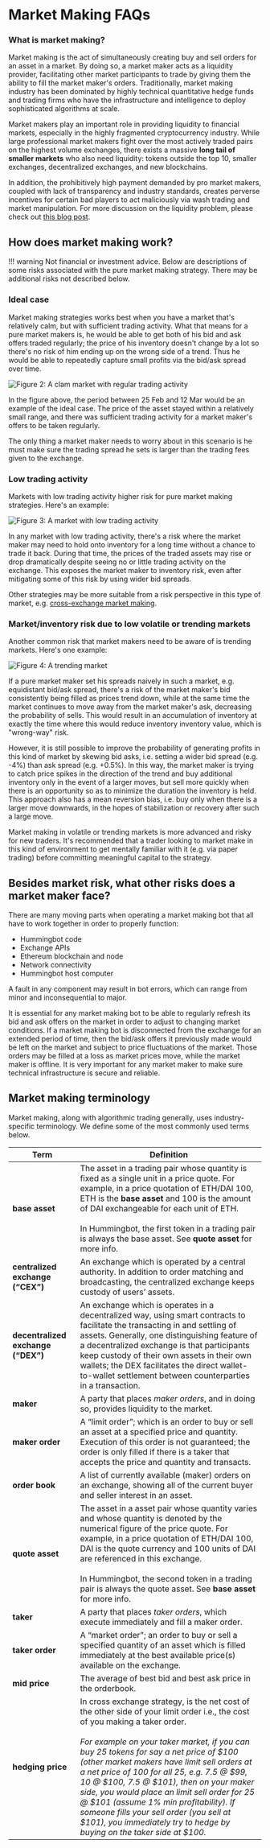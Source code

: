 # Market Making FAQs

### What is market making?
Market making is the act of simultaneously creating buy and sell orders for an asset in a market. By doing so, a market maker acts as a liquidity provider, facilitating other market participants to trade by giving them the ability to fill the market maker's orders. Traditionally, market making industry has been dominated by highly technical quantitative hedge funds and trading firms who have the infrastructure and intelligence to deploy sophisticated algorithms at scale.

Market makers play an important role in providing liquidity to financial markets, especially in the highly fragmented cryptocurrency industry. While large professional market makers fight over the most actively traded pairs on the highest volume exchanges, there exists a massive **long tail of smaller markets** who also need liquidity: tokens outside the top 10, smaller exchanges, decentralized exchanges, and new blockchains.

In addition, the prohibitively high payment demanded by pro market makers, coupled with lack of transparency and industry standards, creates perverse incentives for certain bad players to act maliciously via wash trading and market manipulation. For more discussion on the liquidity problem, please check out [this blog post](https://www.hummingbot.io/blog/2019-01-thin-crust-of-liquidity/).


## How does market making work?

!!! warning
    Not financial or investment advice.  Below are descriptions of some risks associated with the pure market making strategy.  There may be additional risks not described below.

### Ideal case

Market making strategies works best when you have a market that's relatively calm, but with sufficient trading activity. What that means for a pure market makers is, he would be able to get both of his bid and ask offers traded regularly; the price of his inventory doesn't change by a lot so there's no risk of him ending up on the wrong side of a trend. Thus he would be able to repeatedly capture small profits via the bid/ask spread over time.

![Figure 2: A clam market with regular trading activity](/assets/img/pure-mm-calm.png)

In the figure above, the period between 25 Feb and 12 Mar would be an example of the ideal case. The price of the asset stayed within a relatively small range, and there was sufficient trading activity for a market maker's offers to be taken regularly.

The only thing a market maker needs to worry about in this scenario is he must make sure the trading spread he sets is larger than the trading fees given to the exchange.

### Low trading activity

Markets with low trading activity higher risk for pure market making strategies. Here's an example:

![Figure 3: A market with low trading activity](/assets/img/pure-mm-low-volume.png)

In any market with low trading activity, there's a risk where the market maker may need to hold onto inventory for a long time without a chance to trade it back. During that time, the prices of the traded assets may rise or drop dramatically despite seeing no or little trading activity on the exchange. This exposes the market maker to inventory risk, even after mitigating some of this risk by using wider bid spreads.

Other strategies may be more suitable from a risk perspective in this type of market, e.g. [cross-exchange market making](/strategies/cross-exchange-market-making).

### Market/inventory risk due to low volatile or trending markets

Another common risk that market makers need to be aware of is trending markets. Here's one example:

![Figure 4: A trending market](/assets/img/pure-mm-trending.png)

If a pure market maker set his spreads naively in such a market, e.g. equidistant bid/ask spread, there's a risk of the market maker's bid consistently being filled as prices trend down, while at the same time the market continues to move away from the market maker's ask, decreasing the probability of sells.  This would result in an accumulation of inventory at exactly the time where this would reduce inventory inventory value, which is "wrong-way" risk.

However, it is still possible to improve the probability of generating profits in this kind of market by skewing bid asks, i.e. setting a wider bid spread (e.g. -4%) than ask spread (e.g. +0.5%).  In this way, the market maker is trying to catch price spikes in the direction of the trend and buy additional inventory only in the event of a larger moves, but sell more quickly when there is an opportunity so as to minimize the duration the inventory is held.  This approach also has a mean reversion bias, i.e. buy only when there is a larger move downwards, in the hopes of stabilization or recovery after such a large move.

Market making in volatile or trending markets is more advanced and risky for new traders. It's recommended that a trader looking to market make in this kind of environment to get mentally familiar with it (e.g. via paper trading) before committing meaningful capital to the strategy.

## Besides market risk, what other risks does a market maker face?

There are many moving parts when operating a market making bot that all have to work together in order to properly function:

- Hummingbot code
- Exchange APIs
- Ethereum blockchain and node
- Network connectivity
- Hummingbot host computer

A fault in any component may result in bot errors, which can range from minor and inconsequential to major.

It is essential for any market making bot to be able to regularly refresh its bid and ask offers on the market in order to adjust to changing market conditions.  If a market making bot is disconnected from the exchange for an extended period of time, then the bid/ask offers it previously made would be left on the market and subject to price fluctuations of the market. Those orders may be filled at a loss as market prices move, while the market maker is offline.  It is very important for any market maker to make sure technical infrastructure is secure and reliable.

## Market making terminology
Market making, along with algorithmic trading generally, uses industry-specific terminology. We define some of the most commonly used terms below.

| Term | Definition |
|------|------------|
| **base asset** | The asset in a trading pair whose quantity is fixed as a single unit in a price quote. For example, in a price quotation of ETH/DAI 100, ETH is the **base asset** and 100 is the amount of DAI exchangeable for each unit of ETH.<br/><br/>In Hummingbot, the first token in a trading pair is always the base asset. See **quote asset** for more info.
| **centralized exchange (“CEX”)** | An exchange which is operated by a central authority.  In addition to order matching and broadcasting, the centralized exchange keeps custody of users’ assets.
| **decentralized exchange (“DEX”)** | An exchange which is operates in a decentralized way, using smart contracts to facilitate the transacting in and settling of assets. Generally, one distinguishing feature of a decentralized exchange is that participants keep custody of their own assets in their own wallets; the DEX facilitates the direct wallet-to-wallet settlement between counterparties in a transaction.
| **maker** | A party that places _maker orders_, and in doing so, provides liquidity to the market.
| **maker order** | A “limit order”; which is an order to buy or sell an asset at a specified price and quantity.  Execution of this order is not guaranteed; the order is only filled if there is a taker that accepts the price and quantity and transacts.
| **order book** | A list of currently available (maker) orders on an exchange, showing all of the current buyer and seller interest in an asset.
| **quote asset** | The asset in a asset pair whose quantity varies and whose quantity is denoted by the numerical figure of the price quote. For example, in a price quotation of ETH/DAI 100, DAI is the quote currency and 100 units of DAI are referenced in this exchange.<br/><br/>In Hummingbot, the second token in a trading pair is always the quote asset. See **base asset** for more info.
| **taker** | A party that places _taker orders_, which execute immediately and fill a maker order.
| **taker order** | A “market order”; an order to buy or sell a specified quantity of an asset which is filled immediately at the best available price(s) available on the exchange.
| **mid price** | The average of best bid and best ask price in the orderbook.
| **hedging price** | In cross exchange strategy, is the net cost of the other side of your limit order i.e., the cost of you making a taker order.<br/><br/>*For example on your taker market, if you can buy 25 tokens for say a net price of $100 (other market makers have limit sell orders at a net price of 100 for all 25, e.g. 7.5 @ $99, 10 @ $100, 7.5 @ $101), then on your maker side, you would place an limit sell order for 25 @ $101 (assume 1% min profitability). If someone fills your sell order (you sell at $101), you immediately try to hedge by buying on the taker side at $100.*